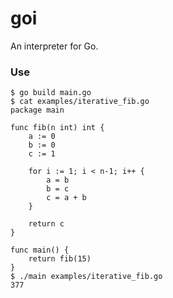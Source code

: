 # goi

An interpreter for Go.

### Use

```golang
$ go build main.go
$ cat examples/iterative_fib.go
package main

func fib(n int) int {
	a := 0
	b := 0
	c := 1

	for i := 1; i < n-1; i++ {
		a = b
		b = c
		c = a + b
	}

	return c
}

func main() {
	return fib(15)
}
$ ./main examples/iterative_fib.go
377
```
